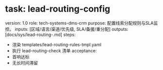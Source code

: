 # task: lead-routing-config

version: 1.0
role: tech-systems-dms-crm
purpose: 配置线索分配规则与SLA监控。
inputs: [区域/语言/渠道/优先级, SLA/备援/重分配]
outputs: [docs/sys/lead-routing-<region>.md]
steps:

- 渲染 templates/lead-routing-rules-tmpl.yaml
- 执行 lead-routing-check 清单
  acceptance:
- 首响达标
- 无长时间滞留
